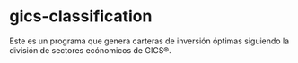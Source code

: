 # gics-classification
Este es un programa que genera carteras de inversión óptimas siguiendo la división de sectores ecónomicos de GICS®.
